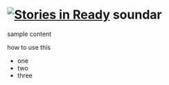 [![Stories in Ready](https://badge.waffle.io/soundar24/soundar.png?label=ready&title=Ready)](https://waffle.io/soundar24/soundar)
soundar
=======
sample content

how to use this

<ul>
  <li>one</li>
  <li>two</li>
  <li>three</li>
</ul>
